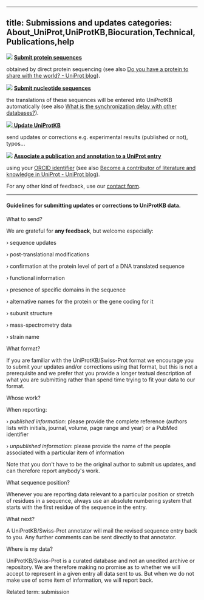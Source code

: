 
---
title: Submissions and updates
categories: About_UniProt,UniProtKB,Biocuration,Technical,Publications,help
---

![](http://www.uniprot.org/images/spin.png) [**Submit protein sequences**](http://www.ebi.ac.uk/swissprot/Submissions/spin/)

obtained by direct protein sequencing (see also [Do you have a protein to share with the world? - UniProt blog](http://insideuniprot.blogspot.co.uk/2015/07/do-you-have-protein-to-share-with-world.html)).

![](http://www.uniprot.org/images/webin.png) [ **Submit nucleotide sequences**](http://www.ebi.ac.uk/embl/Submission/webin.html)

the translations of these sequences will be entered into UniProtKB automatically (see also [What is the synchronization delay with other databases?](http://www.uniprot.org/help/synchronization)).

 [![](http://www.uniprot.org/images/comment.png) **Update UniProtKB**](http://www.uniprot.org/update)

send updates or corrections e.g. experimental results (published or not), typos...

![](http://www.uniprot.org/images/logos/orcid.png) [**Associate a publication and annotation to a UniProt entry**](https://community.uniprot.org/bbsub/bbsub.html)

using your [ORCID identifier](https://orcid.org/help) (see also [Become a contributor of literature and knowledge in UniProt - UniProt blog](http://insideuniprot.blogspot.co.uk/2019/07/)).

For any other kind of feedback, use our [contact form](http://www.uniprot.org/contact).

* * *

#### Guidelines for submitting updates or corrections to UniProtKB data.

What to send?

We are grateful for **any feedback**, but welcome especially:  
  
› sequence updates  
  
› post-translational modifications  
  
› confirmation at the protein level of part of a DNA translated sequence  
  
› functional information  
  
› presence of specific domains in the sequence  
  
› alternative names for the protein or the gene coding for it  
  
› subunit structure  
  
› mass-spectrometry data  
  
› strain name  
  

What format?

If you are familiar with the UniProtKB/Swiss-Prot format we encourage you to submit your updates and/or corrections using that format, but this is not a prerequisite and we prefer that you provide a longer textual description of what you are submitting rather than spend time trying to fit your data to our format.

Whose work?

When reporting:  
  
› _published information_: please provide the complete reference (authors lists with initials, journal, volume, page range and year) or a PubMed identifier  
  
› _unpublished information_: please provide the name of the people associated with a particular item of information  
  

Note that you don't have to be the original author to submit us updates, and can therefore report anybody's work.

What sequence position?

Whenever you are reporting data relevant to a particular position or stretch of residues in a sequence, always use an absolute numbering system that starts with the first residue of the sequence in the entry.

What next?

A UniProtKB/Swiss-Prot annotator will mail the revised sequence entry back to you. Any further comments can be sent directly to that annotator.

Where is my data?

UniProtKB/Swiss-Prot is a curated database and not an unedited archive or repository. We are therefore making no promise as to whether we will accept to represent in a given entry all data sent to us. But when we do not make use of some item of information, we will report back.

Related term: submission
        